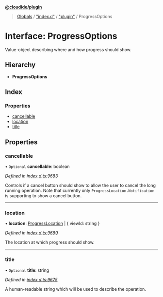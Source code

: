 **[@cloudide/plugin](../README.md)**

> [Globals](../README.md) / ["index.d"](../modules/_index_d_.md) / ["plugin"](../modules/_index_d_._plugin_.md) / ProgressOptions

# Interface: ProgressOptions

Value-object describing where and how progress should show.

## Hierarchy

* **ProgressOptions**

## Index

### Properties

* [cancellable](_index_d_._plugin_.progressoptions.md#cancellable)
* [location](_index_d_._plugin_.progressoptions.md#location)
* [title](_index_d_._plugin_.progressoptions.md#title)

## Properties

### cancellable

• `Optional` **cancellable**: boolean

*Defined in [index.d.ts:9683](https://github.com/shuyaqian/cloudide-plugin-api/blob/57a3a2a/index.d.ts#L9683)*

Controls if a cancel button should show to allow the user to
cancel the long running operation.  Note that currently only
`ProgressLocation.Notification` is supporting to show a cancel
button.

___

### location

•  **location**: [ProgressLocation](../enums/_index_d_._plugin_.progresslocation.md) \| { viewId: string  }

*Defined in [index.d.ts:9669](https://github.com/shuyaqian/cloudide-plugin-api/blob/57a3a2a/index.d.ts#L9669)*

The location at which progress should show.

___

### title

• `Optional` **title**: string

*Defined in [index.d.ts:9675](https://github.com/shuyaqian/cloudide-plugin-api/blob/57a3a2a/index.d.ts#L9675)*

A human-readable string which will be used to describe the
operation.
